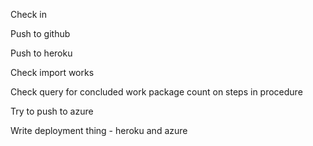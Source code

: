 Check in

Push to github

Push to heroku

Check import works

Check query for concluded work package count on steps in procedure

Try to push to azure

Write deployment thing - heroku and azure